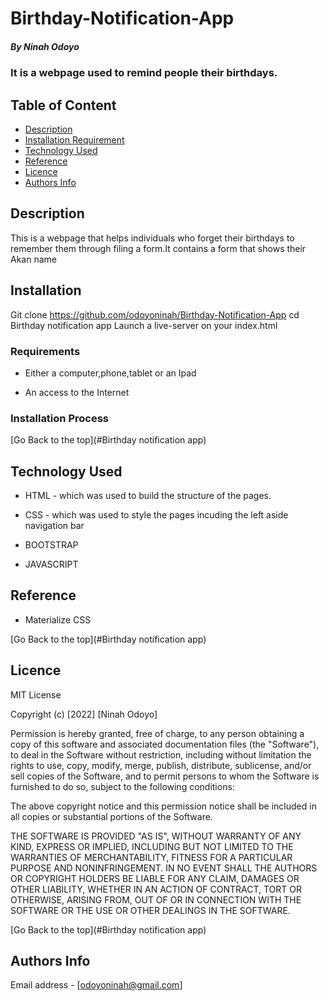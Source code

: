 # Birthday-Notification-App
 
 ##### By Ninah Odoyo
 ### It is a webpage used to remind people their birthdays.
 
 ## Table of Content
 
 + [Description](#description)
 + [Installation Requirement](#Installation)
 + [Technology Used](#technology-used)
 + [Reference](#reference)
 + [Licence](#licence)
 + [Authors Info](#author-Info)
 
 ## Description
 <p>This is a webpage that helps individuals who forget their birthdays to remember them through filing a form.It contains a form that shows their Akan name</p>
 
 ## Installation
 Git clone https://github.com/odoyoninah/Birthday-Notification-App
 cd Birthday notification app
 Launch a live-server on your index.html
 
 ### Requirements
 
 * Either a computer,phone,tablet or an Ipad
 
 * An access to the Internet
 
 ### Installation Process
 
 [Go Back to the top](#Birthday notification app)
 ## Technology Used
 * HTML - which was used to build the structure of the pages.
 
 * CSS - which was used to style the pages incuding the left aside navigation bar

 *  BOOTSTRAP

 *  JAVASCRIPT
 
 ## Reference
 * Materialize CSS
 
 [Go Back to the top](#Birthday notification app)
 
 ## Licence
 
 MIT License
 
 Copyright (c) [2022] [Ninah Odoyo]
 
 Permission is hereby granted, free of charge, to any person obtaining a copy
 of this software and associated documentation files (the "Software"), to deal
 in the Software without restriction, including without limitation the rights
 to use, copy, modify, merge, publish, distribute, sublicense, and/or sell
 copies of the Software, and to permit persons to whom the Software is
 furnished to do so, subject to the following conditions:
 
 The above copyright notice and this permission notice shall be included in all
 copies or substantial portions of the Software.
 
 THE SOFTWARE IS PROVIDED "AS IS", WITHOUT WARRANTY OF ANY KIND, EXPRESS OR
 IMPLIED, INCLUDING BUT NOT LIMITED TO THE WARRANTIES OF MERCHANTABILITY,
 FITNESS FOR A PARTICULAR PURPOSE AND NONINFRINGEMENT. IN NO EVENT SHALL THE
 AUTHORS OR COPYRIGHT HOLDERS BE LIABLE FOR ANY CLAIM, DAMAGES OR OTHER
 LIABILITY, WHETHER IN AN ACTION OF CONTRACT, TORT OR OTHERWISE, ARISING FROM,
 OUT OF OR IN CONNECTION WITH THE SOFTWARE OR THE USE OR OTHER DEALINGS IN THE
 SOFTWARE.
 
 [Go Back to the top](#Birthday notification app)
 
 ## Authors Info
 
 Email address - [odoyoninah@gmail.com]
 
